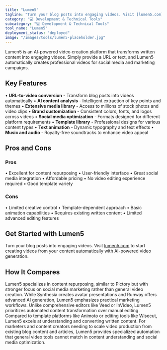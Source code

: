 ```yaml
---
title: "Lumen5"
tagline: "Turn your blog posts into engaging videos. Visit [lumen5.com](https://www.lumen5.com) to start creating videos from your content automatically with AI..."
category: "💻 Development & Technical Tools"
subcategory: "💻 Development & Technical Tools"
tool_name: "Lumen5"
deployment_status: "deployed"
image: "/images/tools/lumen5-placeholder.jpg"
---
```

Lumen5 is an AI-powered video creation platform that transforms written content into engaging videos. Simply provide a URL or text, and Lumen5 automatically creates professional videos for social media and marketing campaigns.

## Key Features

• **URL-to-video conversion** - Transform blog posts into videos automatically
• **AI content analysis** - Intelligent extraction of key points and themes
• **Extensive media library** - Access to millions of stock photos and video clips
• **Brand customization** - Consistent colors, fonts, and logos across videos
• **Social media optimization** - Formats designed for different platform requirements
• **Template library** - Professional designs for various content types
• **Text animation** - Dynamic typography and text effects
• **Music and audio** - Royalty-free soundtracks to enhance video appeal

## Pros and Cons

### Pros
• Excellent for content repurposing
• User-friendly interface
• Great social media integration
• Affordable pricing
• No video editing experience required
• Good template variety

### Cons
• Limited creative control
• Template-dependent approach
• Basic animation capabilities
• Requires existing written content
• Limited advanced editing features

## Get Started with Lumen5

Turn your blog posts into engaging videos. Visit [lumen5.com](https://www.lumen5.com) to start creating videos from your content automatically with AI-powered video generation.

## How It Compares

Lumen5 specializes in content repurposing, similar to Pictory but with stronger focus on social media marketing rather than general video creation. While Synthesia creates avatar presentations and Runway offers advanced AI generation, Lumen5 emphasizes practical marketing workflows. Unlike comprehensive editors like Veed or InVideo, Lumen5 prioritizes automated content transformation over manual editing. Compared to template platforms like Animoto or editing tools like Wisecut, Lumen5 excels at understanding and converting written content. For marketers and content creators needing to scale video production from existing blog content and articles, Lumen5 provides specialized automation that general video tools cannot match in content understanding and social media optimization.